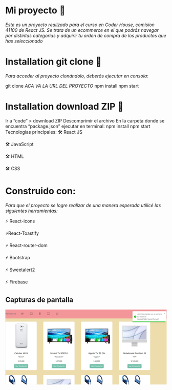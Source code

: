 # Mi proyecto 🚀
_Este es un proyecto realizado para el curso en Coder House, comision 41100 de React JS.
 Se trata de un ecommerce en el que podrás navegar por distintas categorías y adquirir tu orden de compra de los productos que has seleccionado_

# Installation git clone 🔧
_Para acceder al proyecto clonándolo, deberás ejecutar en consola:_

git clone  *ACA VA LA URL DEL PROYECTO*
npm install 
npm start

# Installation download ZIP 🔧
Ir a “code” > download ZIP
Descomprimir el archivo
En la carpeta donde se encuentra “package.json” ejecutar en terminal: 
npm install
npm start
Tecnologías principales:
🛠️ React JS

🛠️ JavaScript

🛠️ HTML

🛠️ CSS

# Construido con:
_Para que el proyecto se logre realizar de una manera esperada utilicé las siguientes herramientas:_

⚡ React-icons

⚡React-Toastify

⚡ React-router-dom

⚡ Bootstrap

⚡ Sweetalert2

⚡ Firebase

## Capturas de pantalla

![alt text](https://github.com/titita/entrega2/blob/develop/docs/Captura%20de%20pantalla_20230106_161531.png)